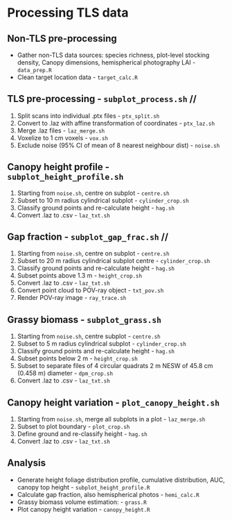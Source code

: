 # Processing TLS data

## Non-TLS pre-processing

* Gather non-TLS data sources: species richness, plot-level stocking density, Canopy dimensions, hemispherical photography LAI - `data_prep.R`
* Clean target location data - `target_calc.R`


## TLS pre-processing - `subplot_process.sh` //

1. Split scans into individual .ptx files - `ptx_split.sh`
2. Convert to .laz with affine transformation of coordinates - `ptx_laz.sh`
3. Merge .laz files - `laz_merge.sh`
4. Voxelize to 1 cm voxels - `vox.sh`
5. Exclude noise (95% CI of mean of 8 nearest neighbour dist) - `noise.sh` 


## Canopy height profile - `subplot_height_profile.sh`

1. Starting from `noise.sh`, centre on subplot - `centre.sh`
2. Subset to 10 m radius cylindrical subplot - `cylinder_crop.sh`
3. Classify ground points and re-calculate height - `hag.sh`
4. Convert .laz to .csv - `laz_txt.sh`


## Gap fraction - `subplot_gap_frac.sh` //

1. Starting from `noise.sh`, centre on subplot - `centre.sh`
2. Subset to 20 m radius cylindrical subplot centre - `cylinder_crop.sh`
3. Classify ground points and re-calculate height - `hag.sh`
4. Subset points above 1.3 m - `height_crop.sh`
5. Convert .laz to .csv - `laz_txt.sh`
6. Convert point cloud to POV-ray object - `txt_pov.sh`
7. Render POV-ray image - `ray_trace.sh`


## Grassy biomass - `subplot_grass.sh` 

1. Starting from `noise.sh`, centre subplot - `centre.sh`
2. Subset to 5 m radius cylindrical subplot - `cylinder_crop.sh`
2. Classify ground points and re-calculate height - `hag.sh`
2. Subset points below 2 m - `height_crop.sh`
3. Subset to separate files of 4 circular quadrats 2 m NESW of 45.8 cm (0.458 m) diameter - `dpm_crop.sh`
4. Convert .laz to .csv - `laz_txt.sh`


## Canopy height variation - `plot_canopy_height.sh`

1. Starting from `noise.sh`, merge all subplots in a plot - `laz_merge.sh`
2. Subset to plot boundary - `plot_crop.sh`
3. Define ground and re-classify height - `hag.sh`
4. Convert .laz to .csv - `laz_txt.sh`


## Analysis

* Generate height foliage distribution profile, cumulative distribution, AUC, canopy top height - `subplot_height_profile.R`
* Calculate gap fraction, also hemispherical photos - `hemi_calc.R` 
* Grassy biomass volume estimation: - `grass.R`
* Plot canopy height variation - `canopy_height.R`
